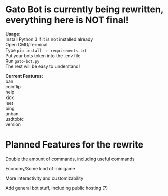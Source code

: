 # **Gato Bot is currently being rewritten, everything here is NOT final!**

**Usage:** <br />
Install Python 3 if it is not installed already <br />
Open CMD/Terminal <br />
Type `pip install -r requirements.txt` <br />
Put your bots token into the .env file <br />
Run `gato-bot.py` <br />
The rest will be easy to understand!

**Current Features:** <br />
  ban <br />
  coinflip <br />
  help <br />
  kick     
  leet     
  ping     
  unban    
  usdtobtc <br />
  version   

# **Planned Features for the rewrite**

Double the amount of commands, including useful commands

Economy/Some kind of minigame

More interactivity and customizability

Add general bot stuff, including public hosting (?)
